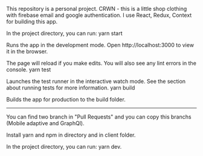 This repository is a personal project. 
CRWN - this is a little shop clothing with firebase email and google authentication.
I use React, Redux, Context for building this app.

In the project directory, you can run:
yarn start

Runs the app in the development mode.
Open http://localhost:3000 to view it in the browser.

The page will reload if you make edits.
You will also see any lint errors in the console.
yarn test

Launches the test runner in the interactive watch mode.
See the section about running tests for more information.
yarn build

Builds the app for production to the build folder.

*****************************************************
You can find two branch in "Pull Requests" and you can copy this branchs  
(Mobile adaptive and GraphQl).

Install yarn and npm in directory and in client folder. 

In the project directory, you can run: yarn dev.
